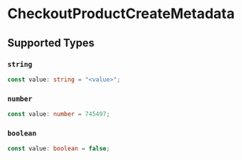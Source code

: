 # CheckoutProductCreateMetadata


## Supported Types

### `string`

```typescript
const value: string = "<value>";
```

### `number`

```typescript
const value: number = 745497;
```

### `boolean`

```typescript
const value: boolean = false;
```

